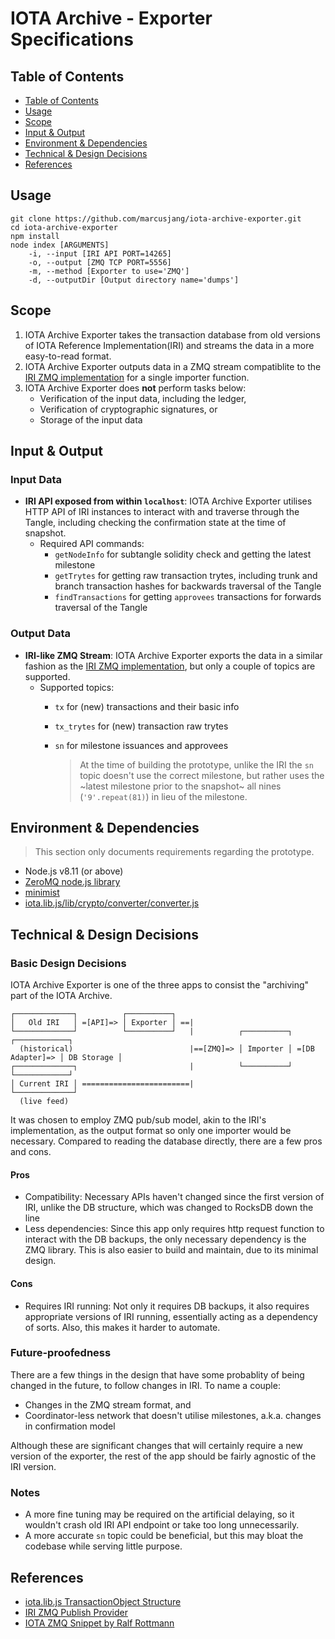 IOTA Archive - Exporter Specifications
===
## Table of Contents
* [Table of Contents](#table-of-contents)
* [Usage](#usage)
* [Scope](#scope)
* [Input & Output](#input--output)
* [Environment & Dependencies](#environment--dependencies)
* [Technical & Design Decisions](#technical--design-Decisions)
* [References](#references)

## Usage
    git clone https://github.com/marcusjang/iota-archive-exporter.git
    cd iota-archive-exporter
    npm install
    node index [ARGUMENTS]
        -i, --input [IRI API PORT=14265]
        -o, --output [ZMQ TCP PORT=5556]
        -m, --method [Exporter to use='ZMQ']
        -d, --outputDir [Output directory name='dumps']

## Scope
1. IOTA Archive Exporter takes the transaction database from old versions of IOTA Reference Implementation(IRI) and streams the data in a more easy-to-read format.
2. IOTA Archive Exporter outputs data in a ZMQ stream compatiblite to the [IRI ZMQ implementation](https://github.com/iotaledger/iri/blob/dev/src/main/java/com/iota/iri/zmq/README.md) for a single importer function.
3. IOTA Archive Exporter does **not** perform tasks below:
    * Verification of the input data, including the ledger,
    * Verification of cryptographic signatures, or
    * Storage of the input data

## Input & Output
### Input Data
* **IRI API exposed from within `localhost`**: IOTA Archive Exporter utilises HTTP API of IRI instances to interact with and traverse through the Tangle, including checking the confirmation state at the time of snapshot.
    * Required API commands:
        * `getNodeInfo` for subtangle solidity check and getting the latest milestone
        * `getTrytes` for getting raw transaction trytes, including trunk and branch transaction hashes for backwards traversal of the Tangle
        * `findTransactions` for getting `approvees` transactions for forwards traversal of the Tangle

### Output Data
* **IRI-like ZMQ Stream**: IOTA Archive Exporter exports the data in a similar fashion as the [IRI ZMQ implementation](https://github.com/iotaledger/iri/blob/dev/src/main/java/com/iota/iri/zmq/README.md), but only a couple of topics are supported.
    * Supported topics:
        * `tx` for (new) transactions and their basic info
        * `tx_trytes` for (new) transaction raw trytes
        * `sn` for milestone issuances and approvees

           > At the time of building the prototype, unlike the IRI the `sn` topic doesn't use the correct milestone, but rather uses the ~latest milestone prior to the snapshot~ all nines (`'9'.repeat(81)`) in lieu of the milestone. 

## Environment & Dependencies

> This section only documents requirements regarding the prototype.

* Node.js v8.11 (or above)
* [ZeroMQ node.js library](https://github.com/zeromq/zeromq.js)
* [minimist](https://github.com/substack/minimist)
* [iota.lib.js/lib/crypto/converter/converter.js](https://github.com/iotaledger/iota.lib.js/blob/develop/lib/crypto/converter/converter.js)

## Technical & Design Decisions
### Basic Design Decisions
IOTA Archive Exporter is one of the three apps to consist the "archiving" part of the IOTA Archive.

    ┌─────────────┐          ┌──────────┐
    │   Old IRI   │ =[API]=> │ Exporter │ ==|
    └─────────────┘          └──────────┘   |          ┌──────────┐                 ┌────────────┐
      (historical)                          |==[ZMQ]=> │ Importer │ =[DB Adapter]=> │ DB Storage │ 
    ┌─────────────┐                         |          └──────────┘                 └────────────┘
    │ Current IRI │ ========================|
    └─────────────┘ 
      (live feed)
    
It was chosen to employ ZMQ pub/sub model, akin to the IRI's implementation, as the output format so only one importer would be necessary. Compared to reading the database directly, there are a few pros and cons.

#### Pros
* Compatibility: Necessary APIs haven't changed since the first version of IRI, unlike the DB structure, which was changed to RocksDB down the line
* Less dependencies: Since this app only requires http request function to interact with the DB backups, the only necessary dependency is the ZMQ library. This is also easier to build and maintain, due to its minimal design.

#### Cons
* Requires IRI running: Not only it requires DB backups, it also requires appropriate versions of IRI running, essentially acting as a dependency of sorts. Also, this makes it harder to automate.

### Future-proofedness
There are a few things in the design that have some probablity of being changed in the future, to follow changes in IRI. To name a couple:

* Changes in the ZMQ stream format, and
* Coordinator-less network that doesn't utilise milestones, a.k.a. changes in confirmation model

Although these are significant changes that will certainly require a new version of the exporter, the rest of the app should be fairly agnostic of the IRI version.

### Notes
* A more fine tuning may be required on the artificial delaying, so it wouldn't crash old IRI API endpoint or take too long unnecessarily.
* A more accurate `sn` topic could be beneficial, but this may bloat the codebase while serving little purpose.

## References
* [iota.lib.js TransactionObject Structure](https://github.com/iotaledger/iota.lib.js/blob/develop/lib/utils/utils.js#L169)
* [IRI ZMQ Publish Provider](https://github.com/iotaledger/iri/blob/master/src/main/java/com/iota/iri/storage/ZmqPublishProvider.java)
* [IOTA ZMQ Snippet by Ralf Rottmann](https://gist.github.com/ralfr/3a411a6449ff942b10b45adaaa8528ba)
